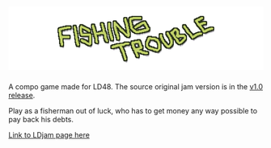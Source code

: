 # ![Fishing Trouble Logo](https://raw.githubusercontent.com/jefvel/ld48/master/logotext.png)

A compo game made for LD48. The source original jam version is in the [v1.0 release](https://github.com/jefvel/ld48/releases/tag/v1.0).

Play as a fisherman out of luck, who has to get money any way possible to pay back his debts.

[Link to LDjam page here](https://ldjam.com/events/ludum-dare/48/fishing-trouble)

